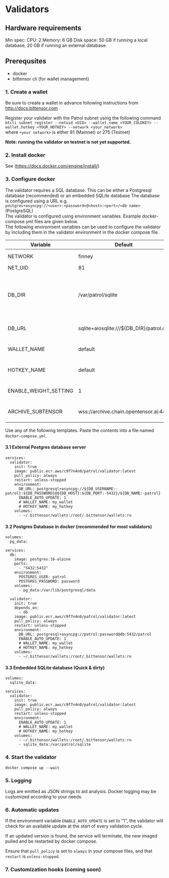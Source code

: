 # Validators

## Hardware requirements
Min spec:
CPU: 2
Memory: 6 GB
Disk space: 50 GB if running a local database, 20 GB if running an external database.

## Prerequsites

- docker
- bittensor cli (for wallet management)

### 1. Create a wallet
Be sure to create a wallet in advance following instructions from http://docs.bittensor.com

Register your validator with the Patrol subnet using the following command  
`btcli subnet register --netuid <UID> --wallet.name <YOUR_COLDKEY> --wallet.hotkey <YOUR_HOTKEY> --network <your_network>`  
where `<your network>` is either 81 (Mainnet) or 275 (Testnet)

**Note: running the validator on testnet is not yet supported.**

### 2. Install docker
See (https://docs.docker.com/engine/install/)

### 3. Configure docker
The validator requires a SQL database. This can be either a Postgresql database (recommended) or an embedded SQLite database
The database is configured using a URL e.g.  
`postgres+asyncpg://<user>:<password>@<host>:<port>/<db name>` (PostgreSQL)  
The validator is configured using environment variables. Example docker-compose.yml files are given below.  
The following environment variables can be used to configure the validator by including them in the validator environment in the docker compose file.

| Variable               | Default                                 | Description                                                      |
|------------------------|-----------------------------------------|------------------------------------------------------------------|
| NETWORK                | finney                                  | a subtensor network                                              |
| NET_UID                | 81                                      | the net UID                                                      | 
| DB_DIR                 | /var/patrol/sqlite                      | The database directory - only used for SQLite if DB_URL is unset |
| DB_URL                 | sqlite+aiosqlite:///${DB_DIR}/patrol.db | The database URL                                                 |
| WALLET_NAME            | default                                 | your wallet coldkey name                                         |
| HOTKEY_NAME            | default                                 | your wallet hotkey name                                          |                            
| ENABLE_WEIGHT_SETTING  | 1                                       | Enables weight settting                                          |
| ARCHIVE_SUBTENSOR      | wss://archive.chain.opentensor.ai:443   | An archive subtensor node                                        |

Use any of the following templates. Paste the contents into a file named `docker-compose.yml`.

#### 3.1 External Postgres database server
```
services:
  validator:
    init: true
    image: public.ecr.aws/c9f7n4n0/patrol/validator:latest
    pull_policy: always
    restart: unless-stopped
    environment:
      DB_URL: postgresql+asyncpg://${DB_USERNAME:-patrol}:${DB_PASSWORD}@${DB_HOST}:${DB_PORT:-5432}/${DB_NAME:-patrol}
      ENABLE_AUTO_UPDATE: 1
      # WALLET_NAME: my_wallet
      # HOTKEY_NAME: my_hotkey
    volumes:
      - ~/.bittensor/wallets:/root/.bittensor/wallets:ro
```
#### 3.2 Postgres Database in docker (recommended for most validators)
```
volumes:
  pg_data:

services:
  db:
    image: postgres:16-alpine
    ports:
      - "5432:5432"
    environment:
      POSTGRES_USER: patrol
      POSTGRES_PASSWORD: password
    volumes:
      - pg_data:/var/lib/postgresql/data

  validator:
    init: true
    depends_on:
      - db
    image: public.ecr.aws/c9f7n4n0/patrol/validator:latest
    pull_policy: always
    restart: unless-stopped
    environment:
      DB_URL: postgresql+asyncpg://patrol:password@db:5432/patrol
      ENABLE_AUTO_UPDATE: 1
      # WALLET_NAME: my_wallet
      # HOTKEY_NAME: my_hotkey
    volumes:
      - ~/.bittensor/wallets:/root/.bittensor/wallets:ro

```
#### 3.3 Embedded SQLite database (Quick & dirty)
```
volumes:
  sqlite_data:

services:
  validator:
    init: true
    image: public.ecr.aws/c9f7n4n0/patrol/validator:latest
    pull_policy: always
    restart: unless-stopped
    environment:
      ENABLE_AUTO_UPDATE: 1
      # WALLET_NAME: my_wallet
      # HOTKEY_NAME: my_hotkey
    volumes:
      - ~/.bittensor/wallets:/root/.bittensor/wallets:ro
      - sqlite_data:/var/patrol/sqlite
```

### 4. Start the validator
`docker compose up --wait`

### 5. Logging
Logs are emitted as JSON strings to aid analysis.
Docker logging may be customized according to your needs.

### 6. Automatic updates
If the environment variable `ENABLE_AUTO_UPDATE` is set to "1", the validator will check for an available update at the start of every validation cycle.

If an updated version is found, the service will terminate, the new imaged pulled and be restarted by docker compose.

Ensure that `pull_policy` is set to `always` in your compose files, and that `restart` is `unless-stopped`.

### 7. Customization hooks (coming soon)
